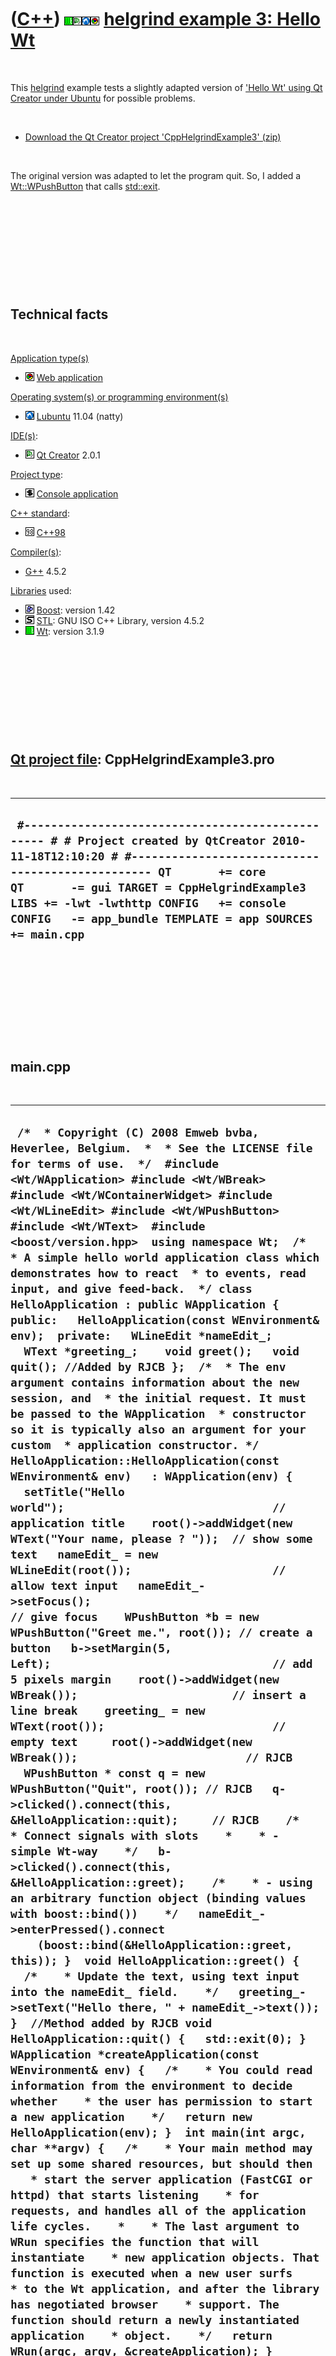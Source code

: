 



 

 

 

 

 

([C++](Cpp.md)) ![Wt](PicWt.png)![Qt Creator](PicQtCreator.png)![Lubuntu](PicLubuntu.png)![Web](PicWeb.png) [helgrind example 3: Hello Wt](CppHelgrindExample3.md)
====================================================================================================================================================================

 

This [helgrind](CppHelgrind.md) example tests a slightly adapted
version of ['Hello Wt' using Qt Creator under
Ubuntu](CppHelloWtQtCreatorUbuntu.md) for possible problems.

 

-   [Download the Qt Creator project
    'CppHelgrindExample3' (zip)](CppHelgrindExample3.md)

 

The original version was adapted to let the program quit. So, I added a
[Wt::WPushButton](CppWPushButton.md) that calls
[std::exit](CppExit.md).

 

 

 

 

 

Technical facts
---------------

 

[Application type(s)](CppApplication.md)

-   ![Web](PicWeb.png) [Web application](CppWebApplication.md)

[Operating system(s) or programming environment(s)](CppOs.md)

-   ![Lubuntu](PicLubuntu.png) [Lubuntu](CppLubuntu.md) 11.04 (natty)

[IDE(s)](CppIde.md):

-   ![Qt Creator](PicQtCreator.png) [Qt Creator](CppQtCreator.md) 2.0.1

[Project type](CppQtProjectType.md):

-   ![console](PicConsole.png) [Console
    application](CppConsoleApplication.md)

[C++ standard](CppStandard.md):

-   ![C++98](PicCpp98.png) [C++98](Cpp98.md)

[Compiler(s)](CppCompiler.md):

-   [G++](CppGpp.md) 4.5.2

[Libraries](CppLibrary.md) used:

-   ![Boost](PicBoost.png) [Boost](CppBoost.md): version 1.42
-   ![STL](PicStl.png) [STL](CppStl.md): GNU ISO C++ Library, version
    4.5.2
-   ![Wt](PicWt.png) [Wt](CppWt.md): version 3.1.9

 

 

 

 

 

[Qt project file](CppQtProjectFile.md): CppHelgrindExample3.pro
----------------------------------------------------------------

 

  -----------------------------------------------------------------------------------------------------------------------------------------------------------------------------------------------------------------------------------------------------------------------------------------------------------------------------------
  ` #------------------------------------------------- # # Project created by QtCreator 2010-11-18T12:10:20 # #------------------------------------------------- QT       += core QT       -= gui TARGET = CppHelgrindExample3 LIBS += -lwt -lwthttp CONFIG   += console CONFIG   -= app_bundle TEMPLATE = app SOURCES += main.cpp`
  -----------------------------------------------------------------------------------------------------------------------------------------------------------------------------------------------------------------------------------------------------------------------------------------------------------------------------------

 

 

 

 

 

main.cpp
--------

 

  --------------------------------------------------------------------------------------------------------------------------------------------------------------------------------------------------------------------------------------------------------------------------------------------------------------------------------------------------------------------------------------------------------------------------------------------------------------------------------------------------------------------------------------------------------------------------------------------------------------------------------------------------------------------------------------------------------------------------------------------------------------------------------------------------------------------------------------------------------------------------------------------------------------------------------------------------------------------------------------------------------------------------------------------------------------------------------------------------------------------------------------------------------------------------------------------------------------------------------------------------------------------------------------------------------------------------------------------------------------------------------------------------------------------------------------------------------------------------------------------------------------------------------------------------------------------------------------------------------------------------------------------------------------------------------------------------------------------------------------------------------------------------------------------------------------------------------------------------------------------------------------------------------------------------------------------------------------------------------------------------------------------------------------------------------------------------------------------------------------------------------------------------------------------------------------------------------------------------------------------------------------------------------------------------------------------------------------------------------------------------------------------------------------------------------------------------------------------------------------------------------------------------------------------------------------------------------------------------------------------------------------------------------------------------------------------------------------------------------------------------------------------------------------------------------------------------------------------------------------------------------------------------------------------------------------------------------------------------------------------------------------------------------------------------------------------------------------------------------------------------------------------------------------------------------------------------------------------------------------------------------------------------------------------------------------------
  ` /*  * Copyright (C) 2008 Emweb bvba, Heverlee, Belgium.  *  * See the LICENSE file for terms of use.  */  #include <Wt/WApplication> #include <Wt/WBreak> #include <Wt/WContainerWidget> #include <Wt/WLineEdit> #include <Wt/WPushButton> #include <Wt/WText>  #include <boost/version.hpp>  using namespace Wt;  /*  * A simple hello world application class which demonstrates how to react  * to events, read input, and give feed-back.  */ class HelloApplication : public WApplication { public:   HelloApplication(const WEnvironment& env);  private:   WLineEdit *nameEdit_;   WText *greeting_;    void greet();   void quit(); //Added by RJCB };  /*  * The env argument contains information about the new session, and  * the initial request. It must be passed to the WApplication  * constructor so it is typically also an argument for your custom  * application constructor. */ HelloApplication::HelloApplication(const WEnvironment& env)   : WApplication(env) {   setTitle("Hello world");                               // application title    root()->addWidget(new WText("Your name, please ? "));  // show some text   nameEdit_ = new WLineEdit(root());                     // allow text input   nameEdit_->setFocus();                                 // give focus    WPushButton *b = new WPushButton("Greet me.", root()); // create a button   b->setMargin(5, Left);                                 // add 5 pixels margin    root()->addWidget(new WBreak());                       // insert a line break    greeting_ = new WText(root());                         // empty text     root()->addWidget(new WBreak());                         // RJCB   WPushButton * const q = new WPushButton("Quit", root()); // RJCB   q->clicked().connect(this, &HelloApplication::quit);     // RJCB    /*    * Connect signals with slots    *    * - simple Wt-way    */   b->clicked().connect(this, &HelloApplication::greet);    /*    * - using an arbitrary function object (binding values with boost::bind())    */   nameEdit_->enterPressed().connect     (boost::bind(&HelloApplication::greet, this)); }  void HelloApplication::greet() {   /*    * Update the text, using text input into the nameEdit_ field.    */   greeting_->setText("Hello there, " + nameEdit_->text()); }  //Method added by RJCB void HelloApplication::quit() {   std::exit(0); }  WApplication *createApplication(const WEnvironment& env) {   /*    * You could read information from the environment to decide whether    * the user has permission to start a new application    */   return new HelloApplication(env); }  int main(int argc, char **argv) {   /*    * Your main method may set up some shared resources, but should then    * start the server application (FastCGI or httpd) that starts listening    * for requests, and handles all of the application life cycles.    *    * The last argument to WRun specifies the function that will instantiate    * new application objects. That function is executed when a new user surfs    * to the Wt application, and after the library has negotiated browser    * support. The function should return a newly instantiated application    * object.    */   return WRun(argc, argv, &createApplication); }`
  --------------------------------------------------------------------------------------------------------------------------------------------------------------------------------------------------------------------------------------------------------------------------------------------------------------------------------------------------------------------------------------------------------------------------------------------------------------------------------------------------------------------------------------------------------------------------------------------------------------------------------------------------------------------------------------------------------------------------------------------------------------------------------------------------------------------------------------------------------------------------------------------------------------------------------------------------------------------------------------------------------------------------------------------------------------------------------------------------------------------------------------------------------------------------------------------------------------------------------------------------------------------------------------------------------------------------------------------------------------------------------------------------------------------------------------------------------------------------------------------------------------------------------------------------------------------------------------------------------------------------------------------------------------------------------------------------------------------------------------------------------------------------------------------------------------------------------------------------------------------------------------------------------------------------------------------------------------------------------------------------------------------------------------------------------------------------------------------------------------------------------------------------------------------------------------------------------------------------------------------------------------------------------------------------------------------------------------------------------------------------------------------------------------------------------------------------------------------------------------------------------------------------------------------------------------------------------------------------------------------------------------------------------------------------------------------------------------------------------------------------------------------------------------------------------------------------------------------------------------------------------------------------------------------------------------------------------------------------------------------------------------------------------------------------------------------------------------------------------------------------------------------------------------------------------------------------------------------------------------------------------------------------------------------------------------------

 

 

 

 

 

helgrind.sh
-----------

 

  ------------------------------------------------------------------------------------------------------------------------------------------------------------------------------
  ` #!/bin/sh valgrind --tool=helgrind --log-file=helgrind.txt ../CppHelgrindExample3-build-desktop/./CppHelgrindExample3 --docroot=. --http-address=0.0.0.0 --http-port=8080`
  ------------------------------------------------------------------------------------------------------------------------------------------------------------------------------

 

 

 

 

 

memcheck.sh
-----------

 

  ---------------------------------------------------------------------------------------------------------------------------------------------------------------------------------------------------------
  ` #!/bin/sh valgrind --leak-check=full -v --show-reachable=yes --log-file=memcheck.txt ../CppHelgrindExample3-build-desktop/./CppHelgrindExample3 --docroot=. --http-address=0.0.0.0 --http-port=8080 `
  ---------------------------------------------------------------------------------------------------------------------------------------------------------------------------------------------------------

 

 

 

 

 

helgrind.txt
------------

 

helgrind.txt is the output file created by [helgrind](CppHelgrind.md):

 

  --------------------------------------------------------------------------------------------------------------------------------------------------------------------------------------------------------------------------------------------------------------------------------------------------------------------------------------------------------------------------------------------------------------------------------------------------------------------------------------------------------------------------------------------------------------------------------------------------------------------------------------------------------------------------------------------------------------------------------------------------------------------------------------------------------------------------------------------------------------------------------------------------------------------------------------------------------------------------------------------------------------------------------------------------------------------------------------------------------------------------------------------------------------------------------------------------------------------------------------------------------------------------------------------------------------------------------------------------------------------------------------------------------------------------------------------------------------------------------------------------------------------------------------------------------------------------------------------------------------------------------------------------------------------------------------------------------------------------------------------------------------------------------------------------------------------------------------------------------------------------------------------------------------------------------------------------------------------------------------------------------------------------------------------------------------------------------------------------------------------------------------------------------------------------------------------------------------------------------------------------------------------------------------------------------------------------------------------------------------------------------------------------------------------------------------------------------------------------------------------------------------------------------------------------------------------------------------------------------------------------------------------------------------------------------------------------------------------------------------------------------------------------------------------------------------------------------------------------------------------------------------------------------------------------------------------------------------------------------------------------------------------------------------------------------------------------------------------------------------------------------------------------------------------------------------------------------------------------------------------------------------------------------------------------------------------------------------------------------------------------------------------------------------------------------------------------------------------------------------------------------------------------------------------------------------------------------------------------------------------------------------------------------------------------------------------------------------------------------------------------------------------------------------------------------------------------------------------------------------------------------------------------------------------------------------------------------------------------------------------------------------------------------------------------------------------------------------------------------------------------------------------------------------------------------------------------------------------------------------------------------------------------------------------------------------------------------------------------------------------------------------------------------------------------------------------------------------------------------------------------------------------------------------------------------------------------------------------------------------------------------------------------------------------------------------------------------------------------------------------------------------------------------------------------------------------------------------------------------------------------------------------------------------------------------------------------------------------------------------------------------------------------------------------------------------------------------------------------------------------------------------------------------------------------------------------------------------------------------------------------------------------------------------------------------------------------------------------------------------------------------------------------------------------------------------------------------------------------------------------------------------------------------------------------------------------------------------------------------------------------------------------------------------------------------------------------------------------------------------------------------------------------------------------------------------------------------------------------------------------------------------------------------------------------------------------------------------------------------------------------------------------------------------------------------------------------------------------------------------------------------------------------------------------------------------------------------------------------------------------------------------------------------------------------------------------------------------------------------------------------------------------------------------------------------------------------------------------------------------------------------------------------------------------------------------------------------------------------------------------------------------------------------------------------------------------------------------------------------------------------------------------------------------------------------------------------------------------------------------------------------------------------------------------------------------------------------------------------------------------------------------------------------------------------------------------------------------------------------------------------------------------------------------------------------------------------------------------------------------------------------------------------------------------------------------------------------------------------------------------------------------------------------------------------------------------------------------------------------------------------------------------------------------------------------------------------------------------------------------------------------------------------------------------------------------------------------------------------------------------------------------------------------------------------------------------------------------------------------------------------------------------------------------------------------------------------------------------------------------------------------------------------------------------------------------------------------------------------------------------------------------------------------------------------------------------------------------------------------------------------------------------------------------------------------------------------------------------------------------------------------------------------------------------------------------------------------------------------------------------------------------------------------------------------------------------------------------------------------------------------------------------------------------------------------------------------------------------------------------------------------------------------------------------------------------------------------------------------------------------------------------------------------------------------------------------------------------------------------------------------------------------------------------------------------------------------------------------------------------------------------------------------------------------------------------------------------------------------------------------------------------------------------------------------------------------------------------------------------------------------------------------------------------------------------------------------------------------------------------------------------------------------------------------------------------------------------------------------------------------------------------------------------------------------------------------------------------------------------------------------------------------------------------------------------------------------------------------------------------------------------------------------------------------------------------------------------------------------------------------------------------------------------------------------------------------------------------------------------------------------------------------------------------------------------------------------------------------------------------------------------------------------------------------------------------------------------------------------------------------------------------------------------------------------------------------------------------------------------------------------------------------------------------------------------------------------------------------------------------------------------------------------------------------------------------------------------------------------------------------------------------------------------------------------------------------------------------------------------------------------------------------------------------------------------------------------------------------------------------------------------------------------------------------------------------------------------------------------------------------------------------------------------------------------------------------------------------------------------------------------------------------------------------------------------------------------------------------------------------------------------------------------------------------------------------------------------------------------------------------------------------------------------------------------------------------------------------------------------------------------------------------------------------------------------------------------------------------------------------------------------------------------------------------------------------------------------------------------------------------------------------------------------------------------------------------------------------------------------------------------------------------------------------------------------------------------------------------------------------------------------------------------------------------------------------------------------------------------------------------------------------------------------------------------------------------------------------------------------------------------------------------------------------------------------------------------------------------------------------------------------------------------------------------------------------------------------------------------------------------------------------------------------------------------------------------------------------------------------------------------------------------------------------------------------------------------------------------------------------------------------------------------------------------------------------------------------------------------------------------------------------------------------------------------------------------------------------------------------------------------------------------------------------------------------------------------------------------------------------------------------------------------------------------------------------------------------------------------------------------------------------------------------------------------------------------------------------------------------------------------------------------------------------------------------------------------------------------------------------------------------------------------------------------------------------------------------------------------------------------------------------------------------------------------------------------------------------------------------------------------------------------------------------------------------------------------------------------------------------------------------------------------------------------------------------------------------------------------------------------------------------------------------------------------------------------------------------------------------------------------------------------------------------------------------------------------------------------------------------------------------------------------------------------------------------------------------------------------------------------------------------------------------------------------------------------------------------------------------------------------------------------------------------------------------------------------------------------------------------------------------------------------------------------------------------------------------------------------------------------------------------------------------------------------------------------------------------------------------------------------------------------------------------------------------------------------------------------------------------------------------------------------------------------------------------------------------------------------------------------------------------------------------------------------------------------------------------------------------------------------------------------------------------------------------------------------------------------------------------------------------------------------------------------------------------------------------------------------------------------------------------------------------------------------------------------------------------------------------------------------------------------------------------------------------------------------------------------------------------------------------------------------------------------------------------------------------------------------------------------------------------------------------------------------------------------------------------------------------------------------------------------------------------------------------------------------------------------------------------------------------------------------------------------------------------------------------------------------------------------------------------------------------------------------------------------------------------------------------------------------------------------------------------------------------------------------------------------------------------------------------------------------------------------------------------------------------------------------------------------------------------------------------------------------------------------------------------------------------------------------------------------------------------------------------------------------------------------------------------------------------------------------------------------------------------------------------------------------------------------------------------------------------------------------------------------------------------------------------------------------------------------------------------------------------------------------------------------------------------------------------------------------------------------------------------------------------------------------------------------------------------------------------------------------------------------------------------------------------------------------------------------------------------------------------------------------------------------------------------------------------------------------------------------------------------------------------------------------------------------------------------------------------------------------------------------------------------------------------------------------------------------------------------------------------------------------------------------------------------------------------------------------------------------------------------------------------------------------------------------------------------------------------------------------------------------------------------------------------------------------------------------------------------------------------------------------------------------------------------------------------------------------------------------------------------------------------------------------------------------------------------------------------------------------------------------------------------------------------------------------------------------------------------------------------------------------------------------------------------------------------------------------------------------------------------------------------------------------------------------------------------------------------------------------------------------------------------------------------------------------------------------------------------------------------------------------------------------------------------------------------------------------------------------------------------------------------------------------------------------------------------------------------------------------------------------------------------------------------------------------------------------------------------------------------------------------------------------------------------------------------------------------------------------------------------------------------------------------------------------------------------------------------------------------------------------------------------------------------------------------------------------------------------------------------------------------------------------------------------------------------------------------------------------------------------------------------------------------------------------------------------------------------------------------------------------------------------------------------------------------------------------------------------------------------------------------------------------------------------------------------------------------------------------------------------------------------------------------------------------------------------------------------------------------------------------------------------------------------------------------------------------------------------------------------------------------------------------------------------------------------------------------------------------------------------------------------------------------------------------------------------------------------------------------------------------------------------------------------------------------------------------------------------------------------------------------------------------------------------------------------------------------------------------------------------------------------------------------------------------------------------------------------------------------------------------------------------------------------------------------------------------------------------------------------------------------------------------------------------------------------------------------------------------------------------------------------------------------------------------------------------------------------------------------------------------------------------------------------------------------------------------------------------------------------------------------------------------------------------------------------------------------------------------------------------------------------------------------------------------------------------------------------------------------------------------------------------------------------------------------------------------------------------------------------------------------------------------------------------------------------------------------------------------------------------------------------------------------------------------------------------------------------------------------------------------------------------------------------------------------------------------------------------------------------------------------------------------------------------------------------------------------------------------------------------------------------------------------------------------------------------------------------------------------------------------------------------------------------------------------------------------------------------------------------------------------------------------------------------------------------------------------------------------------------------------------------------------------------------------------------------------------------------------------------------------------------------------------------------------------------------------------------------------------------------------------------------------------------------------------------------------------------------------------------------------------------------------------------------------------------------------------------------------------------------------------------------------------------------------------------------------------------------------------------------------------------------------------------------------------------------------------------------------------------------------------------------------------------------------------------------------------------------------------------------------------------------------------------------------------------------------------------------------------------------------------------------------------------------------------------------------------------------------------------------------------------------------------------------------------------------------------------------------------------------------------------------------------------------------------------------------------------------------------------------------------------------------------------------------------------------------------------------------------------------------------------------------------------------------------------------------------------------------------------------------------------------------------------------------------------------------------------------------------------------------------------------------------------------------------------------------------------------------------------------------------------------------------------------------------------------------------------------------------------------------------------------------------------------------------------------------------------------------------------------------------------------------------------------------------------------------------------------------------------------------------------------------------------------------------------------------------------------------------------------------------------------------------------------------------------------------------------------------------------------------------------------------------------------------------------------------------------------------------------------------------------------------------------------------------------------------------------------------------------------------------------------------------------------------------------------------------------------------------------------------------------------------------------------------------------------------------------------------------------------------------------------------------------------------------------------------------------------------------------------------------------------------------------------------------------------------------------------------------------------------------------------------------------------------------------------------------------------------------------------------------------------------------------------------------------------------------------------------------------------------------------------------------------------------------------------------------------------------------------------------------------------------------------------------------------------------------------------------------------------------------------------------------------------------------------------------------------------------------------------------------------------------------------------------------------------------------------------------------------------------------------------------------------------------------------------------------------------------------------------------------------------------------------------------------------------------------------------------------------------------------------------------------------------------------------------------------------------------------------------------------------------------------------------------------------------------------------------------------------------------------------------------------------------------------------------------------------------------------------------------------------------------------------------------------------------------------------------------------------------------------------------------------------------------------------------------------------------------------------------------------------------------------------------------------------------------------------------------------------------------------------------------------------------------------------------------------------------------------------------------------------------------------------------------------------------------------------------------------------------------------------------------------------------------------------------------------------------------------------------------------------------------------------------------------------------------------------------------------------------------------------------------------------------------------------------------------------------------------------------------------------------------------------------------------------------------------------------------------------------------------------------------------------------------------------------------------------------------------------------------------------------------------------------------------------------------------------------------------------------------------------------------------------------------------------------------------------------------------------------------------------------------------------------------------------------------------------------------------------------------------------------------------------------------------------------------------------------------------------------------------------------------------------------------------------------------------------------------------------------------------------------------------------------------------------------------------------------------------------------------------------------------------------------------------------------------------------------------------------------------------------------------------------------------------------------------------------------------------------------------------------------------------------------------------------------------------------------------------------------------------------------------------------------------------------------------------------------------------------------------------------------------------------------------------------------------------------------------------------------------------------------------------------------------------------------------------------------------------------------------------------------------------------------------------------------------------------------------------------------------------------------------------------------------------------------------------------------------------------------------------------------------------------------------------------------------------------------------------------------------------------------------------------------------------------------------------------------------------------------------------------------------------------------------------------------------------------------------------------------------------------------------------------------------------------------------------------------------------------------------------------------------------------------------------------------------------------------------------------------------------------------------------------------------------------------------------------------------------------------------------------------------------------------------------------------------------------------------------------------------------------------------------------------------------------------------------------------------------------------------------------------------------------------------------------------------------------------------------------------------------------------------------------------------------------------------------------------------------------------------------------------------------------------------------------------------------------------------------------------------------------------------------------------------------------------------------------------------------------------------------------------------------------------------------------------------------------------------------------------------------------------------------------------------------------------------------------------------------------------------------------------------------------------------------------------------------------------------------------------------------------------------------------------------------------------------------------------------------------------------------------------------------------------------------------------------------------------------------------------------------------------------------------------------------------------------------------------------------------------------------------------------------------------------------------------------------------------------------------------------------------------------------------------------------------------------------------------------------------------------------------------------------------------------------------------------------------------------------------------------------------------------------------------------------------------------------------------------------------------------------------------------------------------------------------------------------------------------------------------------------------------------------------------------------------------------------------------------------------------------------------------------------------------------------------------------------------------------------------------------------------------------------------------------------------------------------------------------------------------------------------------------------------------------------------------------------------------------------------------------------------------------------------------------------------------------------------------------------------------------------------------------------------------------------------------------------------------------------------------------------------------------------------------------------------------------------------------------------------------------------------------------------------------------------------------------------------------------------------------------------------------------------------------------------------------------------------------------------------------------------------------------------------------------------------------------------------------------------------------------------------------------------------------------------------------------------------------------------------------------------------------------------------------------------------------------------------------------------------------------------------------------------------------------------------------------------------------------------------------------------------------------------------------------------------------------------------------------------------------------------------------------------------------------------------------------------------------------------------------------------------------------------------------------------------------------------------------------------------------------------------------------------------------------------------------------------------------------------------------------------------------------------------------------------------------------------------------------------------------------------------------------------------------------------------------------------------------------------------------------------------------------------------------------------------------------------------------------------------------------------------------------------------------------------------------------------------------------------------------------------------------------------------------------------------------------------------------------------------------------------------------------------------------------------------------------------------------------------------------------------------------------------------------------------------------------------------------------------------------------------------------------------------------------------------------------------------------------------------------------------------------------------------------------------------------------------------------------------------------------------------------------------------------------------------------------------------------------------------------------------------------------------------------------------------------------------------------------------------------------------------------------------------------------------------------------------------------------------------------------------------------------------------------------------------------------------------------------------------------------------------------------------------------------------------------------------------------------------------------------------------------------------------------------------------------------------------------------------------------------------------------------------------------------------------------------------------------------------------------------------------------------------------------------------------------------------------------------------------------------------------------------------------------------------------------------------------------------------------------------------------------------------------------------------------------------------------------------------------------------------------------------------------------------------------------------------------------------------------------------------------------------------------------------------------------------------------------------------------------------------------------------------------------------------------------------------------------------------------------------------------------------------------------------------------------------------------------------------------------------------------------------------------------------------------------------------------------------------------------------------------------------------
  ` ==17884== Helgrind, a thread error detector ==17884== Copyright (C) 2007-2010, and GNU GPL'd, by OpenWorks LLP et al. ==17884== Using Valgrind-3.6.1 and LibVEX; rerun with -h for copyright info ==17884== Command: ../CppHelgrindExample3-build-desktop/./CppHelgrindExample3 --docroot=. --http-address=0.0.0.0 --http-port=8080 ==17884== Parent PID: 17883 ==17884==  ==17884== Thread #3 was created ==17884==    at 0x4A9A728: clone (clone.S:111) ==17884==    by 0x48894B5: pthread_create@@GLIBC_2.1 (createthread.c:256) ==17884==    by 0x4026E2D: pthread_create_WRK (hg_intercepts.c:257) ==17884==    by 0x4026F8B: pthread_create@* (hg_intercepts.c:288) ==17884==    by 0x4B48D7C: boost::thread::start_thread() (thread.cpp:185) ==17884==    by 0x45C2C6D: Wt::WServer::start() (thread.hpp:191) ==17884==    by 0x45C3A38: Wt::WRun(int, char**, boost::function<Wt::WApplication* ()(Wt::WEnvironment const&)>) (WServer.C:492) ==17884==    by 0x804ADED: main (in /home/richel/Projects/Website/CppHelgrindExample3-build-desktop/CppHelgrindExample3) ==17884==  ==17884== Thread #2 was created ==17884==    at 0x4A9A728: clone (clone.S:111) ==17884==    by 0x48894B5: pthread_create@@GLIBC_2.1 (createthread.c:256) ==17884==    by 0x4026E2D: pthread_create_WRK (hg_intercepts.c:257) ==17884==    by 0x4026F8B: pthread_create@* (hg_intercepts.c:288) ==17884==    by 0x4B48D7C: boost::thread::start_thread() (thread.cpp:185) ==17884==    by 0x45C2C6D: Wt::WServer::start() (thread.hpp:191) ==17884==    by 0x45C3A38: Wt::WRun(int, char**, boost::function<Wt::WApplication* ()(Wt::WEnvironment const&)>) (WServer.C:492) ==17884==    by 0x804ADED: main (in /home/richel/Projects/Website/CppHelgrindExample3-build-desktop/CppHelgrindExample3) ==17884==  ==17884== Possible data race during read of size 4 at 0x4b5318c by thread #3 ==17884==    at 0x4B48E44: _ZN5boost9call_onceIPFvvEEEvRNS_9once_flagET_.clone.101 (once.hpp:49) ==17884==    by 0x4B48F96: boost::detail::set_current_thread_data(boost::detail::thread_data_base*) (thread.cpp:104) ==17884==    by 0x4B4901D: thread_proxy (thread.cpp:117) ==17884==    by 0x4026F60: mythread_wrapper (hg_intercepts.c:221) ==17884==    by 0x4888E98: start_thread (pthread_create.c:304) ==17884==    by 0x4A9A73D: clone (clone.S:130) ==17884==  This conflicts with a previous write of size 4 by thread #2 ==17884==    at 0x4B48F3D: _ZN5boost9call_onceIPFvvEEEvRNS_9once_flagET_.clone.101 (once.hpp:72) ==17884==    by 0x4B48F96: boost::detail::set_current_thread_data(boost::detail::thread_data_base*) (thread.cpp:104) ==17884==    by 0x4B4901D: thread_proxy (thread.cpp:117) ==17884==    by 0x4026F60: mythread_wrapper (hg_intercepts.c:221) ==17884==    by 0x4888E98: start_thread (pthread_create.c:304) ==17884==    by 0x4A9A73D: clone (clone.S:130) ==17884==  ==17884== Possible data race during read of size 4 at 0x4b53188 by thread #3 ==17884==    at 0x4B48E4A: _ZN5boost9call_onceIPFvvEEEvRNS_9once_flagET_.clone.101 (once.hpp:49) ==17884==    by 0x4B48F96: boost::detail::set_current_thread_data(boost::detail::thread_data_base*) (thread.cpp:104) ==17884==    by 0x4B4901D: thread_proxy (thread.cpp:117) ==17884==    by 0x4026F60: mythread_wrapper (hg_intercepts.c:221) ==17884==    by 0x4888E98: start_thread (pthread_create.c:304) ==17884==    by 0x4A9A73D: clone (clone.S:130) ==17884==  This conflicts with a previous write of size 4 by thread #2 ==17884==    at 0x4B48F43: _ZN5boost9call_onceIPFvvEEEvRNS_9once_flagET_.clone.101 (once.hpp:72) ==17884==    by 0x4B48F96: boost::detail::set_current_thread_data(boost::detail::thread_data_base*) (thread.cpp:104) ==17884==    by 0x4B4901D: thread_proxy (thread.cpp:117) ==17884==    by 0x4026F60: mythread_wrapper (hg_intercepts.c:221) ==17884==    by 0x4888E98: start_thread (pthread_create.c:304) ==17884==    by 0x4A9A73D: clone (clone.S:130) ==17884==  ==17884== Possible data race during read of size 4 at 0x4b531f4 by thread #3 ==17884==    at 0x4B4E85F: boost::detail::get_once_per_thread_epoch() (once.cpp:40) ==17884==    by 0x4B48E54: _ZN5boost9call_onceIPFvvEEEvRNS_9once_flagET_.clone.101 (once.hpp:50) ==17884==    by 0x4B48F96: boost::detail::set_current_thread_data(boost::detail::thread_data_base*) (thread.cpp:104) ==17884==    by 0x4B4901D: thread_proxy (thread.cpp:117) ==17884==    by 0x4026F60: mythread_wrapper (hg_intercepts.c:221) ==17884==    by 0x4888E98: start_thread (pthread_create.c:304) ==17884==    by 0x4A9A73D: clone (clone.S:130) ==17884==  This conflicts with a previous write of size 4 by thread #2 ==17884==    at 0x488E34D: pthread_key_create (pthread_key_create.c:44) ==17884==    by 0x4B4E7F9: create_epoch_tss_key (once.cpp:32) ==17884==    by 0x488E99F: pthread_once (pthread_once.S:122) ==17884==    by 0x4B48E54: _ZN5boost9call_onceIPFvvEEEvRNS_9once_flagET_.clone.101 (once.hpp:50) ==17884==    by 0x4B48F96: boost::detail::set_current_thread_data(boost::detail::thread_data_base*) (thread.cpp:104) ==17884==    by 0x4B4901D: thread_proxy (thread.cpp:117) ==17884==    by 0x4026F60: mythread_wrapper (hg_intercepts.c:221) ==17884==    by 0x4888E98: start_thread (pthread_create.c:304) ==17884==  ==17884== Thread #9 was created ==17884==    at 0x4A9A728: clone (clone.S:111) ==17884==    by 0x48894B5: pthread_create@@GLIBC_2.1 (createthread.c:256) ==17884==    by 0x4026E2D: pthread_create_WRK (hg_intercepts.c:257) ==17884==    by 0x4026F8B: pthread_create@* (hg_intercepts.c:288) ==17884==    by 0x4B48D7C: boost::thread::start_thread() (thread.cpp:185) ==17884==    by 0x45C2C6D: Wt::WServer::start() (thread.hpp:191) ==17884==    by 0x45C3A38: Wt::WRun(int, char**, boost::function<Wt::WApplication* ()(Wt::WEnvironment const&)>) (WServer.C:492) ==17884==    by 0x804ADED: main (in /home/richel/Projects/Website/CppHelgrindExample3-build-desktop/CppHelgrindExample3) ==17884==  ==17884== Possible data race during write of size 4 at 0x613f638 by thread #9 ==17884==    at 0x43B9069: Wt::WebSession::setState(Wt::WebSession::State, int) (WebSession.C:222) ==17884==    by 0x43B914E: Wt::WebSession::setLoaded() (WebSession.C:209) ==17884==    by 0x43C0994: Wt::WebSession::handleRequest(Wt::WebSession::Handler&) (WebSession.C:1214) ==17884==    by 0x43D86A3: Wt::WebController::handleAsyncRequest(Wt::WebRequest*) (WebController.C:638) ==17884==    by 0x43D9703: Wt::WebController::handleRequest(Wt::WebRequest*) (WebController.C:512) ==17884==    by 0x45BE959: Wt::WServer::handleRequest(Wt::WebRequest*) (WServer.C:372) ==17884==    by 0x45C690D: http::server::WtReply::consumeRequestBody(char const*, char const*, http::server::Request::State) (WtReply.C:187) ==17884==    by 0x45C7CDB: http::server::WtReply::consumeData(char const*, char const*, http::server::Request::State) (WtReply.C:81) ==17884==    by 0x45889DF: http::server::RequestParser::parseBody(http::server::Request&, boost::shared_ptr<http::server::Reply>, char const*&, char const*) (RequestParser.C:137) ==17884==    by 0x456F58D: http::server::Connection::handleReadBody() (Connection.C:172) ==17884==    by 0x4571A8B: http::server::Connection::handleReadRequest0() (Connection.C:120) ==17884==    by 0x4571C89: http::server::Connection::handleReadRequest(boost::system::error_code const&, unsigned int) (Connection.C:154) ==17884==  This conflicts with a previous read of size 4 by thread #2 ==17884==    at 0x43D85BD: Wt::WebController::handleAsyncRequest(Wt::WebRequest*) (WebController.C:590) ==17884==    by 0x43D9703: Wt::WebController::handleRequest(Wt::WebRequest*) (WebController.C:512) ==17884==    by 0x45BE959: Wt::WServer::handleRequest(Wt::WebRequest*) (WServer.C:372) ==17884==    by 0x45C690D: http::server::WtReply::consumeRequestBody(char const*, char const*, http::server::Request::State) (WtReply.C:187) ==17884==    by 0x45C7CDB: http::server::WtReply::consumeData(char const*, char const*, http::server::Request::State) (WtReply.C:81) ==17884==    by 0x45889DF: http::server::RequestParser::parseBody(http::server::Request&, boost::shared_ptr<http::server::Reply>, char const*&, char const*) (RequestParser.C:137) ==17884==    by 0x456F58D: http::server::Connection::handleReadBody() (Connection.C:172) ==17884==    by 0x4571A8B: http::server::Connection::handleReadRequest0() (Connection.C:120) ==17884==  Address 0x613f638 is 144 bytes inside a block of size 1472 alloc'd ==17884==    at 0x402647D: operator new(unsigned int) (vg_replace_malloc.c:255) ==17884==    by 0x43D89ED: Wt::WebController::handleAsyncRequest(Wt::WebRequest*) (WebController.C:613) ==17884==    by 0x43D9703: Wt::WebController::handleRequest(Wt::WebRequest*) (WebController.C:512) ==17884==    by 0x45BE959: Wt::WServer::handleRequest(Wt::WebRequest*) (WServer.C:372) ==17884==    by 0x45C690D: http::server::WtReply::consumeRequestBody(char const*, char const*, http::server::Request::State) (WtReply.C:187) ==17884==    by 0x45C7CDB: http::server::WtReply::consumeData(char const*, char const*, http::server::Request::State) (WtReply.C:81) ==17884==    by 0x45889DF: http::server::RequestParser::parseBody(http::server::Request&, boost::shared_ptr<http::server::Reply>, char const*&, char const*) (RequestParser.C:137) ==17884==    by 0x456F58D: http::server::Connection::handleReadBody() (Connection.C:172) ==17884==    by 0x4571A8B: http::server::Connection::handleReadRequest0() (Connection.C:120) ==17884==    by 0x4571C89: http::server::Connection::handleReadRequest(boost::system::error_code const&, unsigned int) (Connection.C:154) ==17884==    by 0x45B6071: boost::asio::detail::handler_queue::handler_wrapper<boost::asio::detail::binder2<boost::_bi::bind_t<void, boost::_mfi::mf2<void, http::server::Connection, boost::system::error_code const&, unsigned int>, boost::_bi::list3<boost::_bi::value<boost::shared_ptr<http::server::Connection> >, boost::arg<1> (*)(), boost::arg<2> (*)()> >, boost::system::error_code, unsigned int> >::do_call(boost::asio::detail::handler_queue::handler*) (mem_fn_template.hpp:271) ==17884==    by 0x4598445: boost::asio::detail::task_io_service<boost::asio::detail::epoll_reactor<false> >::run(boost::system::error_code&) (handler_queue.hpp:39) ==17884==  ==17884== Possible data race during write of size 4 at 0x614c8f0 by thread #2 ==17884==    at 0x4928DFE: std::string::_M_mutate(unsigned int, unsigned int, unsigned int) (in /usr/lib/i386-linux-gnu/libstdc++.so.6.0.14) ==17884==    by 0x45C64D7: http::server::WtReply::nextContentBuffer() (basic_string.h:787) ==17884==    by 0x457F722: http::server::Reply::encodeNextContentBuffer(std::vector<boost::asio::const_buffer, std::allocator<boost::asio::const_buffer> >&, int&, int&) (Reply.C:527) ==17884==    by 0x4580BD1: http::server::Reply::nextBuffers(std::vector<boost::asio::const_buffer, std::allocator<boost::asio::const_buffer> >&) (Reply.C:369) ==17884==    by 0x45713FA: http::server::Connection::startWriteResponse() (Connection.C:201) ==17884==    by 0x457123F: http::server::Connection::handleWriteResponse() (Connection.C:225) ==17884==    by 0x4571385: http::server::Connection::handleWriteResponse(boost::system::error_code const&) (Connection.C:257) ==17884==    by 0x45BC10F: boost::asio::detail::write_handler<boost::asio::basic_stream_socket<boost::asio::ip::tcp, boost::asio::stream_socket_service<boost::asio::ip::tcp> >, std::vector<boost::asio::const_buffer, std::allocator<boost::asio::const_buffer> >, boost::asio::detail::transfer_all_t, boost::_bi::bind_t<void, boost::_mfi::mf1<void, http::server::Connection, boost::system::error_code const&>, boost::_bi::list2<boost::_bi::value<boost::shared_ptr<http::server::Connection> >, boost::arg<1> (*)()> > >::operator()(boost::system::error_code const&, unsigned int) (mem_fn_template.hpp:156) ==17884==    by 0x45BCBD1: boost::asio::detail::handler_queue::handler_wrapper<boost::asio::detail::binder2<boost::asio::detail::write_handler<boost::asio::basic_stream_socket<boost::asio::ip::tcp, boost::asio::stream_socket_service<boost::asio::ip::tcp> >, std::vector<boost::asio::const_buffer, std::allocator<boost::asio::const_buffer> >, boost::asio::detail::transfer_all_t, boost::_bi::bind_t<void, boost::_mfi::mf1<void, http::server::Connection, boost::system::error_code const&>, boost::_bi::list2<boost::_bi::value<boost::shared_ptr<http::server::Connection> >, boost::arg<1> (*)()> > >, boost::system::error_code, unsigned int> >::do_call(boost::asio::detail::handler_queue::handler*) (bind_handler.hpp:96) ==17884==    by 0x4598445: boost::asio::detail::task_io_service<boost::asio::detail::epoll_reactor<false> >::run(boost::system::error_code&) (handler_queue.hpp:39) ==17884==    by 0x458E4ED: http::server::Server::run() (io_service.ipp:68) ==17884==    by 0x45C413A: Wt::WServerImpl::runThread(Wt::WServer*) (WServer.C:123) ==17884==  This conflicts with a previous read of size 4 by thread #9 ==17884==    at 0x4927D5E: std::string::swap(std::string&) (in /usr/lib/i386-linux-gnu/libstdc++.so.6.0.14) ==17884==    by 0x45C64EF: http::server::WtReply::nextContentBuffer() (WtReply.C:329) ==17884==    by 0x457F722: http::server::Reply::encodeNextContentBuffer(std::vector<boost::asio::const_buffer, std::allocator<boost::asio::const_buffer> >&, int&, int&) (Reply.C:527) ==17884==    by 0x4580BD1: http::server::Reply::nextBuffers(std::vector<boost::asio::const_buffer, std::allocator<boost::asio::const_buffer> >&) (Reply.C:369) ==17884==    by 0x45713FA: http::server::Connection::startWriteResponse() (Connection.C:201) ==17884==    by 0x457123F: http::server::Connection::handleWriteResponse() (Connection.C:225) ==17884==    by 0x4571385: http::server::Connection::handleWriteResponse(boost::system::error_code const&) (Connection.C:257) ==17884==    by 0x45BC10F: boost::asio::detail::write_handler<boost::asio::basic_stream_socket<boost::asio::ip::tcp, boost::asio::stream_socket_service<boost::asio::ip::tcp> >, std::vector<boost::asio::const_buffer, std::allocator<boost::asio::const_buffer> >, boost::asio::detail::transfer_all_t, boost::_bi::bind_t<void, boost::_mfi::mf1<void, http::server::Connection, boost::system::error_code const&>, boost::_bi::list2<boost::_bi::value<boost::shared_ptr<http::server::Connection> >, boost::arg<1> (*)()> > >::operator()(boost::system::error_code const&, unsigned int) (mem_fn_template.hpp:156) ==17884==  Address 0x614c8f0 is 8 bytes inside a block of size 65 alloc'd ==17884==    at 0x402647D: operator new(unsigned int) (vg_replace_malloc.c:255) ==17884==    by 0x49289F7: std::string::_Rep::_S_create(unsigned int, unsigned int, std::allocator<char> const&) (in /usr/lib/i386-linux-gnu/libstdc++.so.6.0.14) ==17884==    by 0x4169873: char* std::string::_S_construct<char*>(char*, char*, std::allocator<char> const&, std::forward_iterator_tag) (basic_string.tcc:138) ==17884==    by 0x457D674: http::server::HTTPRequest::flush(Wt::WebRequest::ResponseState, boost::function<void ()()>) (basic_string.h:1649) ==17884==    by 0x43C041E: Wt::WebSession::handleRequest(Wt::WebSession::Handler&) (WebSession.C:1254) ==17884==    by 0x43D86A3: Wt::WebController::handleAsyncRequest(Wt::WebRequest*) (WebController.C:638) ==17884==    by 0x43D9703: Wt::WebController::handleRequest(Wt::WebRequest*) (WebController.C:512) ==17884==    by 0x45BE959: Wt::WServer::handleRequest(Wt::WebRequest*) (WServer.C:372) ==17884==    by 0x45C690D: http::server::WtReply::consumeRequestBody(char const*, char const*, http::server::Request::State) (WtReply.C:187) ==17884==    by 0x45C7CDB: http::server::WtReply::consumeData(char const*, char const*, http::server::Request::State) (WtReply.C:81) ==17884==    by 0x45889DF: http::server::RequestParser::parseBody(http::server::Request&, boost::shared_ptr<http::server::Reply>, char const*&, char const*) (RequestParser.C:137) ==17884==    by 0x456F58D: http::server::Connection::handleReadBody() (Connection.C:172) ==17884==  ==17884== Thread #10 was created ==17884==    at 0x4A9A728: clone (clone.S:111) ==17884==    by 0x48894B5: pthread_create@@GLIBC_2.1 (createthread.c:256) ==17884==    by 0x4026E2D: pthread_create_WRK (hg_intercepts.c:257) ==17884==    by 0x4026F8B: pthread_create@* (hg_intercepts.c:288) ==17884==    by 0x4B48D7C: boost::thread::start_thread() (thread.cpp:185) ==17884==    by 0x45C2C6D: Wt::WServer::start() (thread.hpp:191) ==17884==    by 0x45C3A38: Wt::WRun(int, char**, boost::function<Wt::WApplication* ()(Wt::WEnvironment const&)>) (WServer.C:492) ==17884==    by 0x804ADED: main (in /home/richel/Projects/Website/CppHelgrindExample3-build-desktop/CppHelgrindExample3) ==17884==  ==17884== Possible data race during write of size 4 at 0x49816f0 by thread #2 ==17884==    at 0x48EF2B9: std::locale::locale(std::locale::_Impl*) (in /usr/lib/i386-linux-gnu/libstdc++.so.6.0.14) ==17884==    by 0x48F1505: std::locale::classic() (in /usr/lib/i386-linux-gnu/libstdc++.so.6.0.14) ==17884==    by 0x42679FB: std::basic_string<char, std::char_traits<char>, std::allocator<char> > boost::posix_time::to_simple_string_type<char>(boost::posix_time::ptime) (date_formatting.hpp:85) ==17884==    by 0x4266507: Wt::WLogEntry::operator<<(Wt::WLogger::TimeStamp const&) (time_formatters.hpp:184) ==17884==    by 0x457F35E: http::server::Reply::logReply(Wt::WLogger&) (Reply.C:469) ==17884==    by 0x4571111: http::server::Connection::handleWriteResponse() (Connection.C:232) ==17884==    by 0x4571385: http::server::Connection::handleWriteResponse(boost::system::error_code const&) (Connection.C:257) ==17884==    by 0x45BC10F: boost::asio::detail::write_handler<boost::asio::basic_stream_socket<boost::asio::ip::tcp, boost::asio::stream_socket_service<boost::asio::ip::tcp> >, std::vector<boost::asio::const_buffer, std::allocator<boost::asio::const_buffer> >, boost::asio::detail::transfer_all_t, boost::_bi::bind_t<void, boost::_mfi::mf1<void, http::server::Connection, boost::system::error_code const&>, boost::_bi::list2<boost::_bi::value<boost::shared_ptr<http::server::Connection> >, boost::arg<1> (*)()> > >::operator()(boost::system::error_code const&, unsigned int) (mem_fn_template.hpp:156) ==17884==    by 0x45BCBD1: boost::asio::detail::handler_queue::handler_wrapper<boost::asio::detail::binder2<boost::asio::detail::write_handler<boost::asio::basic_stream_socket<boost::asio::ip::tcp, boost::asio::stream_socket_service<boost::asio::ip::tcp> >, std::vector<boost::asio::const_buffer, std::allocator<boost::asio::const_buffer> >, boost::asio::detail::transfer_all_t, boost::_bi::bind_t<void, boost::_mfi::mf1<void, http::server::Connection, boost::system::error_code const&>, boost::_bi::list2<boost::_bi::value<boost::shared_ptr<http::server::Connection> >, boost::arg<1> (*)()> > >, boost::system::error_code, unsigned int> >::do_call(boost::asio::detail::handler_queue::handler*) (bind_handler.hpp:96) ==17884==    by 0x4598445: boost::asio::detail::task_io_service<boost::asio::detail::epoll_reactor<false> >::run(boost::system::error_code&) (handler_queue.hpp:39) ==17884==    by 0x458E4ED: http::server::Server::run() (io_service.ipp:68) ==17884==    by 0x45C413A: Wt::WServerImpl::runThread(Wt::WServer*) (WServer.C:123) ==17884==  This conflicts with a previous write of size 4 by thread #10 ==17884==    at 0x48EF2B9: std::locale::locale(std::locale::_Impl*) (in /usr/lib/i386-linux-gnu/libstdc++.so.6.0.14) ==17884==    by 0x48F1505: std::locale::classic() (in /usr/lib/i386-linux-gnu/libstdc++.so.6.0.14) ==17884==    by 0x42679FB: std::basic_string<char, std::char_traits<char>, std::allocator<char> > boost::posix_time::to_simple_string_type<char>(boost::posix_time::ptime) (date_formatting.hpp:85) ==17884==    by 0x4266507: Wt::WLogEntry::operator<<(Wt::WLogger::TimeStamp const&) (time_formatters.hpp:184) ==17884==    by 0x43B8DC0: Wt::WebSession::log(std::string const&) const (WebSession.C:131) ==17884==    by 0x43C3CB1: Wt::WebSession::~WebSession() (WebSession.C:171) ==17884==    by 0x436F078: boost::detail::sp_counted_impl_p<Wt::WebSession>::dispose() (checked_delete.hpp:34) ==17884==    by 0x804B8F7: boost::detail::shared_count::~shared_count() (in /home/richel/Projects/Website/CppHelgrindExample3-build-desktop/CppHelgrindExample3) ==17884==  ==17884== Possible data race during write of size 4 at 0x6144d40 by thread #2 ==17884==    at 0x45C5106: http::server::WtReply::~WtReply() (WtReply.C:63) ==17884==    by 0x45C56B1: http::server::WtReply::~WtReply() (WtReply.C:72) ==17884==    by 0x4587AE7: boost::detail::sp_counted_impl_p<http::server::WtReply>::dispose() (checked_delete.hpp:34) ==17884==    by 0x804B8F7: boost::detail::shared_count::~shared_count() (in /home/richel/Projects/Website/CppHelgrindExample3-build-desktop/CppHelgrindExample3) ==17884==    by 0x4571179: http::server::Connection::handleWriteResponse() (shared_ptr.hpp:169) ==17884==    by 0x4571385: http::server::Connection::handleWriteResponse(boost::system::error_code const&) (Connection.C:257) ==17884==    by 0x45BC10F: boost::asio::detail::write_handler<boost::asio::basic_stream_socket<boost::asio::ip::tcp, boost::asio::stream_socket_service<boost::asio::ip::tcp> >, std::vector<boost::asio::const_buffer, std::allocator<boost::asio::const_buffer> >, boost::asio::detail::transfer_all_t, boost::_bi::bind_t<void, boost::_mfi::mf1<void, http::server::Connection, boost::system::error_code const&>, boost::_bi::list2<boost::_bi::value<boost::shared_ptr<http::server::Connection> >, boost::arg<1> (*)()> > >::operator()(boost::system::error_code const&, unsigned int) (mem_fn_template.hpp:156) ==17884==    by 0x45BCBD1: boost::asio::detail::handler_queue::handler_wrapper<boost::asio::detail::binder2<boost::asio::detail::write_handler<boost::asio::basic_stream_socket<boost::asio::ip::tcp, boost::asio::stream_socket_service<boost::asio::ip::tcp> >, std::vector<boost::asio::const_buffer, std::allocator<boost::asio::const_buffer> >, boost::asio::detail::transfer_all_t, boost::_bi::bind_t<void, boost::_mfi::mf1<void, http::server::Connection, boost::system::error_code const&>, boost::_bi::list2<boost::_bi::value<boost::shared_ptr<http::server::Connection> >, boost::arg<1> (*)()> > >, boost::system::error_code, unsigned int> >::do_call(boost::asio::detail::handler_queue::handler*) (bind_handler.hpp:96) ==17884==    by 0x4598445: boost::asio::detail::task_io_service<boost::asio::detail::epoll_reactor<false> >::run(boost::system::error_code&) (handler_queue.hpp:39) ==17884==    by 0x458E4ED: http::server::Server::run() (io_service.ipp:68) ==17884==    by 0x45C413A: Wt::WServerImpl::runThread(Wt::WServer*) (WServer.C:123) ==17884==    by 0x45C4041: boost::detail::thread_data<boost::_bi::bind_t<void, boost::_mfi::mf1<void, Wt::WServerImpl, Wt::WServer*>, boost::_bi::list2<boost::_bi::value<Wt::WServerImpl*>, boost::_bi::value<Wt::WServer*> > > >::run() (mem_fn_template.hpp:165) ==17884==  This conflicts with a previous read of size 4 by thread #10 ==17884==    at 0x45889ED: http::server::RequestParser::parseBody(http::server::Request&, boost::shared_ptr<http::server::Reply>, char const*&, char const*) (RequestParser.C:139) ==17884==    by 0x456F58D: http::server::Connection::handleReadBody() (Connection.C:172) ==17884==    by 0x4571A8B: http::server::Connection::handleReadRequest0() (Connection.C:120) ==17884==    by 0x4571C89: http::server::Connection::handleReadRequest(boost::system::error_code const&, unsigned int) (Connection.C:154) ==17884==    by 0x45B6071: boost::asio::detail::handler_queue::handler_wrapper<boost::asio::detail::binder2<boost::_bi::bind_t<void, boost::_mfi::mf2<void, http::server::Connection, boost::system::error_code const&, unsigned int>, boost::_bi::list3<boost::_bi::value<boost::shared_ptr<http::server::Connection> >, boost::arg<1> (*)(), boost::arg<2> (*)()> >, boost::system::error_code, unsigned int> >::do_call(boost::asio::detail::handler_queue::handler*) (mem_fn_template.hpp:271) ==17884==    by 0x4598445: boost::asio::detail::task_io_service<boost::asio::detail::epoll_reactor<false> >::run(boost::system::error_code&) (handler_queue.hpp:39) ==17884==    by 0x458E4ED: http::server::Server::run() (io_service.ipp:68) ==17884==    by 0x45C413A: Wt::WServerImpl::runThread(Wt::WServer*) (WServer.C:123) ==17884==  Address 0x6144d40 is 0 bytes inside a block of size 476 alloc'd ==17884==    at 0x402647D: operator new(unsigned int) (vg_replace_malloc.c:255) ==17884==    by 0x4586C67: http::server::RequestHandler::handleRequest(http::server::Request&) (RequestHandler.C:145) ==17884==    by 0x45719FB: http::server::Connection::handleReadRequest0() (Connection.C:116) ==17884==    by 0x4571C89: http::server::Connection::handleReadRequest(boost::system::error_code const&, unsigned int) (Connection.C:154) ==17884==    by 0x45B6071: boost::asio::detail::handler_queue::handler_wrapper<boost::asio::detail::binder2<boost::_bi::bind_t<void, boost::_mfi::mf2<void, http::server::Connection, boost::system::error_code const&, unsigned int>, boost::_bi::list3<boost::_bi::value<boost::shared_ptr<http::server::Connection> >, boost::arg<1> (*)(), boost::arg<2> (*)()> >, boost::system::error_code, unsigned int> >::do_call(boost::asio::detail::handler_queue::handler*) (mem_fn_template.hpp:271) ==17884==    by 0x4598445: boost::asio::detail::task_io_service<boost::asio::detail::epoll_reactor<false> >::run(boost::system::error_code&) (handler_queue.hpp:39) ==17884==    by 0x458E4ED: http::server::Server::run() (io_service.ipp:68) ==17884==    by 0x45C413A: Wt::WServerImpl::runThread(Wt::WServer*) (WServer.C:123) ==17884==    by 0x45C4041: boost::detail::thread_data<boost::_bi::bind_t<void, boost::_mfi::mf1<void, Wt::WServerImpl, Wt::WServer*>, boost::_bi::list2<boost::_bi::value<Wt::WServerImpl*>, boost::_bi::value<Wt::WServer*> > > >::run() (mem_fn_template.hpp:165) ==17884==    by 0x4B49028: thread_proxy (thread.cpp:120) ==17884==    by 0x4026F60: mythread_wrapper (hg_intercepts.c:221) ==17884==    by 0x4888E98: start_thread (pthread_create.c:304) ==17884==  ==17884== Thread #8 was created ==17884==    at 0x4A9A728: clone (clone.S:111) ==17884==    by 0x48894B5: pthread_create@@GLIBC_2.1 (createthread.c:256) ==17884==    by 0x4026E2D: pthread_create_WRK (hg_intercepts.c:257) ==17884==    by 0x4026F8B: pthread_create@* (hg_intercepts.c:288) ==17884==    by 0x4B48D7C: boost::thread::start_thread() (thread.cpp:185) ==17884==    by 0x45C2C6D: Wt::WServer::start() (thread.hpp:191) ==17884==    by 0x45C3A38: Wt::WRun(int, char**, boost::function<Wt::WApplication* ()(Wt::WEnvironment const&)>) (WServer.C:492) ==17884==    by 0x804ADED: main (in /home/richel/Projects/Website/CppHelgrindExample3-build-desktop/CppHelgrindExample3) ==17884==  ==17884== Thread #11 was created ==17884==    at 0x4A9A728: clone (clone.S:111) ==17884==    by 0x48894B5: pthread_create@@GLIBC_2.1 (createthread.c:256) ==17884==    by 0x4026E2D: pthread_create_WRK (hg_intercepts.c:257) ==17884==    by 0x4026F8B: pthread_create@* (hg_intercepts.c:288) ==17884==    by 0x4B48D7C: boost::thread::start_thread() (thread.cpp:185) ==17884==    by 0x45C2C6D: Wt::WServer::start() (thread.hpp:191) ==17884==    by 0x45C3A38: Wt::WRun(int, char**, boost::function<Wt::WApplication* ()(Wt::WEnvironment const&)>) (WServer.C:492) ==17884==    by 0x804ADED: main (in /home/richel/Projects/Website/CppHelgrindExample3-build-desktop/CppHelgrindExample3) ==17884==  ==17884== Possible data race during read of size 4 at 0x497fe8c by thread #8 ==17884==    at 0x491C438: std::basic_ostream<char, std::char_traits<char> >& std::__ostream_insert<char, std::char_traits<char> >(std::basic_ostream<char, std::char_traits<char> >&, char const*, int) (in /usr/lib/i386-linux-gnu/libstdc++.so.6.0.14) ==17884==    by 0x4265C7A: Wt::WLogger::addLine(std::string const&) const (basic_string.h:2605) ==17884==    by 0x426621F: Wt::WLogEntry::~WLogEntry() (WLogger.C:27) ==17884==    by 0x457F49E: http::server::Reply::logReply(Wt::WLogger&) (Reply.C:464) ==17884==    by 0x4571111: http::server::Connection::handleWriteResponse() (Connection.C:232) ==17884==    by 0x4571385: http::server::Connection::handleWriteResponse(boost::system::error_code const&) (Connection.C:257) ==17884==    by 0x45BC10F: boost::asio::detail::write_handler<boost::asio::basic_stream_socket<boost::asio::ip::tcp, boost::asio::stream_socket_service<boost::asio::ip::tcp> >, std::vector<boost::asio::const_buffer, std::allocator<boost::asio::const_buffer> >, boost::asio::detail::transfer_all_t, boost::_bi::bind_t<void, boost::_mfi::mf1<void, http::server::Connection, boost::system::error_code const&>, boost::_bi::list2<boost::_bi::value<boost::shared_ptr<http::server::Connection> >, boost::arg<1> (*)()> > >::operator()(boost::system::error_code const&, unsigned int) (mem_fn_template.hpp:156) ==17884==    by 0x45BCBD1: boost::asio::detail::handler_queue::handler_wrapper<boost::asio::detail::binder2<boost::asio::detail::write_handler<boost::asio::basic_stream_socket<boost::asio::ip::tcp, boost::asio::stream_socket_service<boost::asio::ip::tcp> >, std::vector<boost::asio::const_buffer, std::allocator<boost::asio::const_buffer> >, boost::asio::detail::transfer_all_t, boost::_bi::bind_t<void, boost::_mfi::mf1<void, http::server::Connection, boost::system::error_code const&>, boost::_bi::list2<boost::_bi::value<boost::shared_ptr<http::server::Connection> >, boost::arg<1> (*)()> > >, boost::system::error_code, unsigned int> >::do_call(boost::asio::detail::handler_queue::handler*) (bind_handler.hpp:96) ==17884==    by 0x4598445: boost::asio::detail::task_io_service<boost::asio::detail::epoll_reactor<false> >::run(boost::system::error_code&) (handler_queue.hpp:39) ==17884==    by 0x458E4ED: http::server::Server::run() (io_service.ipp:68) ==17884==    by 0x45C413A: Wt::WServerImpl::runThread(Wt::WServer*) (WServer.C:123) ==17884==    by 0x45C4041: boost::detail::thread_data<boost::_bi::bind_t<void, boost::_mfi::mf1<void, Wt::WServerImpl, Wt::WServer*>, boost::_bi::list2<boost::_bi::value<Wt::WServerImpl*>, boost::_bi::value<Wt::WServer*> > > >::run() (mem_fn_template.hpp:165) ==17884==  This conflicts with a previous write of size 4 by thread #11 ==17884==    at 0x491C53C: std::basic_ostream<char, std::char_traits<char> >& std::__ostream_insert<char, std::char_traits<char> >(std::basic_ostream<char, std::char_traits<char> >&, char const*, int) (in /usr/lib/i386-linux-gnu/libstdc++.so.6.0.14) ==17884==    by 0x4265C7A: Wt::WLogger::addLine(std::string const&) const (basic_string.h:2605) ==17884==    by 0x426621F: Wt::WLogEntry::~WLogEntry() (WLogger.C:27) ==17884==    by 0x457F49E: http::server::Reply::logReply(Wt::WLogger&) (Reply.C:464) ==17884==    by 0x4571111: http::server::Connection::handleWriteResponse() (Connection.C:232) ==17884==    by 0x4571385: http::server::Connection::handleWriteResponse(boost::system::error_code const&) (Connection.C:257) ==17884==    by 0x45BC10F: boost::asio::detail::write_handler<boost::asio::basic_stream_socket<boost::asio::ip::tcp, boost::asio::stream_socket_service<boost::asio::ip::tcp> >, std::vector<boost::asio::const_buffer, std::allocator<boost::asio::const_buffer> >, boost::asio::detail::transfer_all_t, boost::_bi::bind_t<void, boost::_mfi::mf1<void, http::server::Connection, boost::system::error_code const&>, boost::_bi::list2<boost::_bi::value<boost::shared_ptr<http::server::Connection> >, boost::arg<1> (*)()> > >::operator()(boost::system::error_code const&, unsigned int) (mem_fn_template.hpp:156) ==17884==    by 0x45BCBD1: boost::asio::detail::handler_queue::handler_wrapper<boost::asio::detail::binder2<boost::asio::detail::write_handler<boost::asio::basic_stream_socket<boost::asio::ip::tcp, boost::asio::stream_socket_service<boost::asio::ip::tcp> >, std::vector<boost::asio::const_buffer, std::allocator<boost::asio::const_buffer> >, boost::asio::detail::transfer_all_t, boost::_bi::bind_t<void, boost::_mfi::mf1<void, http::server::Connection, boost::system::error_code const&>, boost::_bi::list2<boost::_bi::value<boost::shared_ptr<http::server::Connection> >, boost::arg<1> (*)()> > >, boost::system::error_code, unsigned int> >::do_call(boost::asio::detail::handler_queue::handler*) (bind_handler.hpp:96) ==17884==  ==17884== Possible data race during write of size 4 at 0x497fe8c by thread #8 ==17884==    at 0x491C53C: std::basic_ostream<char, std::char_traits<char> >& std::__ostream_insert<char, std::char_traits<char> >(std::basic_ostream<char, std::char_traits<char> >&, char const*, int) (in /usr/lib/i386-linux-gnu/libstdc++.so.6.0.14) ==17884==    by 0x4265C7A: Wt::WLogger::addLine(std::string const&) const (basic_string.h:2605) ==17884==    by 0x426621F: Wt::WLogEntry::~WLogEntry() (WLogger.C:27) ==17884==    by 0x457F49E: http::server::Reply::logReply(Wt::WLogger&) (Reply.C:464) ==17884==    by 0x4571111: http::server::Connection::handleWriteResponse() (Connection.C:232) ==17884==    by 0x4571385: http::server::Connection::handleWriteResponse(boost::system::error_code const&) (Connection.C:257) ==17884==    by 0x45BC10F: boost::asio::detail::write_handler<boost::asio::basic_stream_socket<boost::asio::ip::tcp, boost::asio::stream_socket_service<boost::asio::ip::tcp> >, std::vector<boost::asio::const_buffer, std::allocator<boost::asio::const_buffer> >, boost::asio::detail::transfer_all_t, boost::_bi::bind_t<void, boost::_mfi::mf1<void, http::server::Connection, boost::system::error_code const&>, boost::_bi::list2<boost::_bi::value<boost::shared_ptr<http::server::Connection> >, boost::arg<1> (*)()> > >::operator()(boost::system::error_code const&, unsigned int) (mem_fn_template.hpp:156) ==17884==    by 0x45BCBD1: boost::asio::detail::handler_queue::handler_wrapper<boost::asio::detail::binder2<boost::asio::detail::write_handler<boost::asio::basic_stream_socket<boost::asio::ip::tcp, boost::asio::stream_socket_service<boost::asio::ip::tcp> >, std::vector<boost::asio::const_buffer, std::allocator<boost::asio::const_buffer> >, boost::asio::detail::transfer_all_t, boost::_bi::bind_t<void, boost::_mfi::mf1<void, http::server::Connection, boost::system::error_code const&>, boost::_bi::list2<boost::_bi::value<boost::shared_ptr<http::server::Connection> >, boost::arg<1> (*)()> > >, boost::system::error_code, unsigned int> >::do_call(boost::asio::detail::handler_queue::handler*) (bind_handler.hpp:96) ==17884==    by 0x4598445: boost::asio::detail::task_io_service<boost::asio::detail::epoll_reactor<false> >::run(boost::system::error_code&) (handler_queue.hpp:39) ==17884==    by 0x458E4ED: http::server::Server::run() (io_service.ipp:68) ==17884==    by 0x45C413A: Wt::WServerImpl::runThread(Wt::WServer*) (WServer.C:123) ==17884==    by 0x45C4041: boost::detail::thread_data<boost::_bi::bind_t<void, boost::_mfi::mf1<void, Wt::WServerImpl, Wt::WServer*>, boost::_bi::list2<boost::_bi::value<Wt::WServerImpl*>, boost::_bi::value<Wt::WServer*> > > >::run() (mem_fn_template.hpp:165) ==17884==  This conflicts with a previous write of size 4 by thread #11 ==17884==    at 0x491C53C: std::basic_ostream<char, std::char_traits<char> >& std::__ostream_insert<char, std::char_traits<char> >(std::basic_ostream<char, std::char_traits<char> >&, char const*, int) (in /usr/lib/i386-linux-gnu/libstdc++.so.6.0.14) ==17884==    by 0x4265C7A: Wt::WLogger::addLine(std::string const&) const (basic_string.h:2605) ==17884==    by 0x426621F: Wt::WLogEntry::~WLogEntry() (WLogger.C:27) ==17884==    by 0x457F49E: http::server::Reply::logReply(Wt::WLogger&) (Reply.C:464) ==17884==    by 0x4571111: http::server::Connection::handleWriteResponse() (Connection.C:232) ==17884==    by 0x4571385: http::server::Connection::handleWriteResponse(boost::system::error_code const&) (Connection.C:257) ==17884==    by 0x45BC10F: boost::asio::detail::write_handler<boost::asio::basic_stream_socket<boost::asio::ip::tcp, boost::asio::stream_socket_service<boost::asio::ip::tcp> >, std::vector<boost::asio::const_buffer, std::allocator<boost::asio::const_buffer> >, boost::asio::detail::transfer_all_t, boost::_bi::bind_t<void, boost::_mfi::mf1<void, http::server::Connection, boost::system::error_code const&>, boost::_bi::list2<boost::_bi::value<boost::shared_ptr<http::server::Connection> >, boost::arg<1> (*)()> > >::operator()(boost::system::error_code const&, unsigned int) (mem_fn_template.hpp:156) ==17884==    by 0x45BCBD1: boost::asio::detail::handler_queue::handler_wrapper<boost::asio::detail::binder2<boost::asio::detail::write_handler<boost::asio::basic_stream_socket<boost::asio::ip::tcp, boost::asio::stream_socket_service<boost::asio::ip::tcp> >, std::vector<boost::asio::const_buffer, std::allocator<boost::asio::const_buffer> >, boost::asio::detail::transfer_all_t, boost::_bi::bind_t<void, boost::_mfi::mf1<void, http::server::Connection, boost::system::error_code const&>, boost::_bi::list2<boost::_bi::value<boost::shared_ptr<http::server::Connection> >, boost::arg<1> (*)()> > >, boost::system::error_code, unsigned int> >::do_call(boost::asio::detail::handler_queue::handler*) (bind_handler.hpp:96) ==17884==  ==17884==  ==17884== For counts of detected and suppressed errors, rerun with: -v ==17884== Use --history-level=approx or =none to gain increased speed, at ==17884== the cost of reduced accuracy of conflicting-access information ==17884== ERROR SUMMARY: 35 errors from 9 contexts (suppressed: 9621 from 566)`
  --------------------------------------------------------------------------------------------------------------------------------------------------------------------------------------------------------------------------------------------------------------------------------------------------------------------------------------------------------------------------------------------------------------------------------------------------------------------------------------------------------------------------------------------------------------------------------------------------------------------------------------------------------------------------------------------------------------------------------------------------------------------------------------------------------------------------------------------------------------------------------------------------------------------------------------------------------------------------------------------------------------------------------------------------------------------------------------------------------------------------------------------------------------------------------------------------------------------------------------------------------------------------------------------------------------------------------------------------------------------------------------------------------------------------------------------------------------------------------------------------------------------------------------------------------------------------------------------------------------------------------------------------------------------------------------------------------------------------------------------------------------------------------------------------------------------------------------------------------------------------------------------------------------------------------------------------------------------------------------------------------------------------------------------------------------------------------------------------------------------------------------------------------------------------------------------------------------------------------------------------------------------------------------------------------------------------------------------------------------------------------------------------------------------------------------------------------------------------------------------------------------------------------------------------------------------------------------------------------------------------------------------------------------------------------------------------------------------------------------------------------------------------------------------------------------------------------------------------------------------------------------------------------------------------------------------------------------------------------------------------------------------------------------------------------------------------------------------------------------------------------------------------------------------------------------------------------------------------------------------------------------------------------------------------------------------------------------------------------------------------------------------------------------------------------------------------------------------------------------------------------------------------------------------------------------------------------------------------------------------------------------------------------------------------------------------------------------------------------------------------------------------------------------------------------------------------------------------------------------------------------------------------------------------------------------------------------------------------------------------------------------------------------------------------------------------------------------------------------------------------------------------------------------------------------------------------------------------------------------------------------------------------------------------------------------------------------------------------------------------------------------------------------------------------------------------------------------------------------------------------------------------------------------------------------------------------------------------------------------------------------------------------------------------------------------------------------------------------------------------------------------------------------------------------------------------------------------------------------------------------------------------------------------------------------------------------------------------------------------------------------------------------------------------------------------------------------------------------------------------------------------------------------------------------------------------------------------------------------------------------------------------------------------------------------------------------------------------------------------------------------------------------------------------------------------------------------------------------------------------------------------------------------------------------------------------------------------------------------------------------------------------------------------------------------------------------------------------------------------------------------------------------------------------------------------------------------------------------------------------------------------------------------------------------------------------------------------------------------------------------------------------------------------------------------------------------------------------------------------------------------------------------------------------------------------------------------------------------------------------------------------------------------------------------------------------------------------------------------------------------------------------------------------------------------------------------------------------------------------------------------------------------------------------------------------------------------------------------------------------------------------------------------------------------------------------------------------------------------------------------------------------------------------------------------------------------------------------------------------------------------------------------------------------------------------------------------------------------------------------------------------------------------------------------------------------------------------------------------------------------------------------------------------------------------------------------------------------------------------------------------------------------------------------------------------------------------------------------------------------------------------------------------------------------------------------------------------------------------------------------------------------------------------------------------------------------------------------------------------------------------------------------------------------------------------------------------------------------------------------------------------------------------------------------------------------------------------------------------------------------------------------------------------------------------------------------------------------------------------------------------------------------------------------------------------------------------------------------------------------------------------------------------------------------------------------------------------------------------------------------------------------------------------------------------------------------------------------------------------------------------------------------------------------------------------------------------------------------------------------------------------------------------------------------------------------------------------------------------------------------------------------------------------------------------------------------------------------------------------------------------------------------------------------------------------------------------------------------------------------------------------------------------------------------------------------------------------------------------------------------------------------------------------------------------------------------------------------------------------------------------------------------------------------------------------------------------------------------------------------------------------------------------------------------------------------------------------------------------------------------------------------------------------------------------------------------------------------------------------------------------------------------------------------------------------------------------------------------------------------------------------------------------------------------------------------------------------------------------------------------------------------------------------------------------------------------------------------------------------------------------------------------------------------------------------------------------------------------------------------------------------------------------------------------------------------------------------------------------------------------------------------------------------------------------------------------------------------------------------------------------------------------------------------------------------------------------------------------------------------------------------------------------------------------------------------------------------------------------------------------------------------------------------------------------------------------------------------------------------------------------------------------------------------------------------------------------------------------------------------------------------------------------------------------------------------------------------------------------------------------------------------------------------------------------------------------------------------------------------------------------------------------------------------------------------------------------------------------------------------------------------------------------------------------------------------------------------------------------------------------------------------------------------------------------------------------------------------------------------------------------------------------------------------------------------------------------------------------------------------------------------------------------------------------------------------------------------------------------------------------------------------------------------------------------------------------------------------------------------------------------------------------------------------------------------------------------------------------------------------------------------------------------------------------------------------------------------------------------------------------------------------------------------------------------------------------------------------------------------------------------------------------------------------------------------------------------------------------------------------------------------------------------------------------------------------------------------------------------------------------------------------------------------------------------------------------------------------------------------------------------------------------------------------------------------------------------------------------------------------------------------------------------------------------------------------------------------------------------------------------------------------------------------------------------------------------------------------------------------------------------------------------------------------------------------------------------------------------------------------------------------------------------------------------------------------------------------------------------------------------------------------------------------------------------------------------------------------------------------------------------------------------------------------------------------------------------------------------------------------------------------------------------------------------------------------------------------------------------------------------------------------------------------------------------------------------------------------------------------------------------------------------------------------------------------------------------------------------------------------------------------------------------------------------------------------------------------------------------------------------------------------------------------------------------------------------------------------------------------------------------------------------------------------------------------------------------------------------------------------------------------------------------------------------------------------------------------------------------------------------------------------------------------------------------------------------------------------------------------------------------------------------------------------------------------------------------------------------------------------------------------------------------------------------------------------------------------------------------------------------------------------------------------------------------------------------------------------------------------------------------------------------------------------------------------------------------------------------------------------------------------------------------------------------------------------------------------------------------------------------------------------------------------------------------------------------------------------------------------------------------------------------------------------------------------------------------------------------------------------------------------------------------------------------------------------------------------------------------------------------------------------------------------------------------------------------------------------------------------------------------------------------------------------------------------------------------------------------------------------------------------------------------------------------------------------------------------------------------------------------------------------------------------------------------------------------------------------------------------------------------------------------------------------------------------------------------------------------------------------------------------------------------------------------------------------------------------------------------------------------------------------------------------------------------------------------------------------------------------------------------------------------------------------------------------------------------------------------------------------------------------------------------------------------------------------------------------------------------------------------------------------------------------------------------------------------------------------------------------------------------------------------------------------------------------------------------------------------------------------------------------------------------------------------------------------------------------------------------------------------------------------------------------------------------------------------------------------------------------------------------------------------------------------------------------------------------------------------------------------------------------------------------------------------------------------------------------------------------------------------------------------------------------------------------------------------------------------------------------------------------------------------------------------------------------------------------------------------------------------------------------------------------------------------------------------------------------------------------------------------------------------------------------------------------------------------------------------------------------------------------------------------------------------------------------------------------------------------------------------------------------------------------------------------------------------------------------------------------------------------------------------------------------------------------------------------------------------------------------------------------------------------------------------------------------------------------------------------------------------------------------------------------------------------------------------------------------------------------------------------------------------------------------------------------------------------------------------------------------------------------------------------------------------------------------------------------------------------------------------------------------------------------------------------------------------------------------------------------------------------------------------------------------------------------------------------------------------------------------------------------------------------------------------------------------------------------------------------------------------------------------------------------------------------------------------------------------------------------------------------------------------------------------------------------------------------------------------------------------------------------------------------------------------------------------------------------------------------------------------------------------------------------------------------------------------------------------------------------------------------------------------------------------------------------------------------------------------------------------------------------------------------------------------------------------------------------------------------------------------------------------------------------------------------------------------------------------------------------------------------------------------------------------------------------------------------------------------------------------------------------------------------------------------------------------------------------------------------------------------------------------------------------------------------------------------------------------------------------------------------------------------------------------------------------------------------------------------------------------------------------------------------------------------------------------------------------------------------------------------------------------------------------------------------------------------------------------------------------------------------------------------------------------------------------------------------------------------------------------------------------------------------------------------------------------------------------------------------------------------------------------------------------------------------------------------------------------------------------------------------------------------------------------------------------------------------------------------------------------------------------------------------------------------------------------------------------------------------------------------------------------------------------------------------------------------------------------------------------------------------------------------------------------------------------------------------------------------------------------------------------------------------------------------------------------------------------------------------------------------------------------------------------------------------------------------------------------------------------------------------------------------------------------------------------------------------------------------------------------------------------------------------------------------------------------------------------------------------------------------------------------------------------------------------------------------------------------------------------------------------------------------------------------------------------------------------------------------------------------------------------------------------------------------------------------------------------------------------------------------------------------------------------------------------------------------------------------------------------------------------------------------------------------------------------------------------------------------------------------------------------------------------------------------------------------------------------------------------------------------------------------------------------------------------------------------------------------------------------------------------------------------------------------------------------------------------------------------------------------------------------------------------------------------------------------------------------------------------------------------------------------------------------------------------------------------------------------------------------------------------------------------------------------------------------------------------------------------------------------------------------------------------------------------------------------------------------------------------------------------------------------------------------------------------------------------------------------------------------------------------------------------------------------------------------------------------------------------------------------------------------------------------------------------------------------------------------------------------------------------------------------------------------------------------------------------------------------------------------------------------------------------------------------------------------------------------------------------------------------------------------------------------------------------------------------------------------------------------------------------------------------------------------------------------------------------------------------------------------------------------------------------------------------------------------------------------------------------------------------------------------------------------------------------------------------------------------------------------------------------------------------------------------------------------------------------------------------------------------------------------------------------------------------------------------------------------------------------------------------------------------------------------------------------------------------------------------------------------------------------------------------------------------------------------------------------------------------------------------------------------------------------------------------------------------------------------------------------------------------------------------------------------------------------------------------------------------------------------------------------------------------------------------------------------------------------------------------------------------------------------------------------------------------------------------------------------------------------------------------------------------------------------------------------------------------------------------------------------------------------------------------------------------------------------------------------------------------------------------------------------------------------------------------------------------------------------------------------------------------------------------------------------------------------------------------------------------------------------------------------------------------------------------------------------------------------------------------------------------------------------------------------------------------------------------------------------------------------------------------------------------------------------------------------------------------------------------------------------------------------------------------------------------------------------------------------------------------------------------------------------------------------------------------------------------------------------------------------------------------------------------------------------------------------------------------------------------------------------------------------------------------------------------------------------------------------------------------------------------------------------------------------------------------------------------------------------------------------------------------------------------------------------------------------------------------------------------------------------------------------------------------------------------------------------------------------------------------------------------------------------------------------------------------------------------------------------------------------------------------------------------------------------------------------------------------------------------------------------------------------------------------------------------------------------------------------------------------------------------------------------------------------------------------------------------------------------------------------------------------------------------------------------------------------------------------------------------------------------------------------------------------------------------------------------------------------------------------------------------------------------------------------------------------------------------------------------------------------------------------------------------------------------------------------------------------------------------------------------------------------------------------------------------------------------------------------------------------------------------------------------------------------------------------------------------------------------------------------------------------------------------------------------------------------------------------------------------------------------------------------------------------------------------------------------------------------------------------------------------------------------------------------------------------------------------------------------------------------------------------------------------------------------------------------------------------------------------------------------------------------------------------------------------------------------------------------------------------------------------------------------------------------------------------------------------------------------------------------------------------------------------------------------------------------------------------------------------------------------------------------------------------------------------------------------------------------------------------------------------------------------------------------------------------------------------------------------------------------------------------------------------------------------------------------------------------------------------------------------------------------------------------------------------------------------------------------------------------------------------------------------------------------------------------------------------------------------------------------------------------------------------------------------------------------------------------------------------------------------------------------------------------------------------------------------------------------------------------------------------------------------------------------------------------------------------------------------------------------------------------------------------------------------------------------------------------------------------------------------------------------------------------------------------------------------------------------------------------------------------------------------------------------------------------------------------------------------------------------------------------------------------------------------------------------------------------------------------------------------------------------------------------------------------------------------------------------------------------------------------------------------------------------------------------------------------------------------------------------------------------------------------------------------------------------------------------------------------------------------------------------------------------------------------------------------------------------------------------------------------------------------------------------------------------------------------------------------------------------------------------------------------------------------------------------------------------------------------------------------------------------------------------------------------------------------------------------------------------------------------------------------------------------------------------------------------------------------------------------------------------------------------------------------------------------------------------------------------------------------------------------------------------------------------------------------------------------------------------------------------------------------------------------------------------------------------------------------------------------------------------------------------------------------------------------------------------------------------------------------------------------------------------------------------------------------------------------------------------------------------------------------------------------------------------------------------------------------------------------------------------------------------------------------------------------------------------------------------------------------------------------------------------------------------------------------------------------------------------------------------------------------------------------------------------------------------------------------------------------------------------------------------------------------------------------------------------------------------------------------------------------------------------------------------------------------------------------------------------------------------------------------------------------------------------------------------------------------------------------------------------------------------------------------------------------------------------------------------------------------------------------------------------------------------------------------------------------------------------------------------------------------------------------------------------------------------------------------------------------------------------------------------------------------------------------------------------------------------------------------------------------------------------------------------------------------------------------------------------------------------------------------------------------------------------------------------------------------------------------------------------------------------------------------------------------------------------------------------------------------------------------------------------------------------------------------------------------------------------------------------------------------------------------------------------------------------------------------------------------------------------------------------------------------------------------------------------------------------------------------------------------------------------------------------------------------------------------------------------------------------------------------------------------------------------------------------------------------------------------------------------------------------------------------------------------------------------------------------------------------------------------------------------------------------------------------------------------------------------------------------------------------------------------------------------------------------------------------------------------------------------------------------------------------------------------------------------------------------------------------------------------------------------------------------------------------------------------------------------------------------------------------------------------------------------------------------------------------------------------------------------------------------------------------------------------------------------------------------------------------------------------------------------------------------------------------------------------------------------------------------------------------------------------------------------------------------------------------------------------------------------------------------------------------------------------------------------------------------------------------------------------------------------------------------------------------------------------------------------------------------------------------------------------------------------------------------------------------------------------------------------------------------------------------------------------------------------------------------------------------------------------------------------------------------------------------------------------------------------------------------------------------------------------------------------------------------------------------------------------------------------------------------------------------------------------------------------------------------------------------------------------------------------------------------------------------------------------------------------------------------------------------------------------------------------------------------------------------------------------------------------------------------------------------------------------------------------------------------------------------------------------------------------------------------------------------------------------------------------------------------------------------------------------------------------------------------------------------------------------------------------------------------------------------------------------------------------------------------------------------------------------------------------------------------------------------------------------------------------------------------------------------------------------------------------------------------------------------------------------------------------------------------------------------------------------------------------------------------------------------------------------------------------------------------------------------------------------------------------------------------------------------------------------------------------------------------------------------------------------------------------------------------------------------------------------------------------------------------------------------------------------------------------------------------------------------------------------------------------------------------------------------------------------------------------------------------------------------------------------------

 

35 errors!

 

 

 

 

 





 



